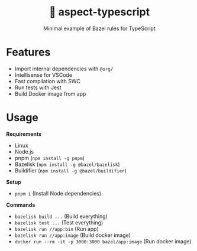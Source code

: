 <div align="center">
  <h1>🌿 aspect-typescript</h1>
  <p>Minimal example of Bazel rules for TypeScript</p>
</div>

# Features

- Import internal dependencies with `@org/`
- Intellisense for VSCode
- Fast compilation with SWC
- Run tests with Jest
- Build Docker image from app

# Usage

**Requirements**

- Linux
- Node.js
- pnpm (`npm install -g pnpm`)
- Bazelisk (`npm install -g @bazel/bazelisk`)
- Buildifier (`npm install -g @bazel/buildifier`)

**Setup**

- `pnpm i` (Install Node dependencies)

**Commands**

- `bazelisk build ...` (Build everything)
- `bazelisk test ...` (Test everything)
- `bazelisk run //app:bin` (Run app)
- `bazelisk run //app:image` (Build docker image)
- `docker run --rm -it -p 3000:3000 bazel/app:image` (Run docker image)
